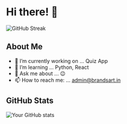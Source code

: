 # Hi there! 👋

![GitHub Streak](https://streak-stats.demolab.com?user=maulik882&ring=EB5454&border=7CEB90&sideLabels=3368EB)

## About Me
- 🔭 I’m currently working on ... Quiz App
- 🌱 I’m learning ... Python, React
- 💬 Ask me about ... 😉 
- 📫 How to reach me: ... admin@brandsart.in

## GitHub Stats
![Your GitHub stats](https://github-readme-stats.vercel.app/api?username=maulik882&show_icons=true&theme=radical)
